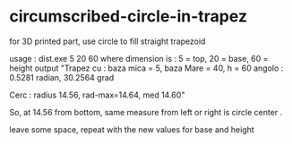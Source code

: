 # circumscribed-circle-in-trapez
for 3D printed part, use circle to fill straight trapezoid

usage : dist.exe 5 20 60 
where dimension is : 5 = top, 20 = base, 60 = height
output
"Trapez cu :
                        baza mica   =  5,
                        baza Mare  = 40,
                        h         =  60
angolo : 0.5281 radian, 30.2564 grad

Cerc : radius 14.56, rad-max=14.64, med 14.60"



So, at 14.56 from bottom, same measure from left or right is circle center .

leave some space, repeat with the new values for base and height
